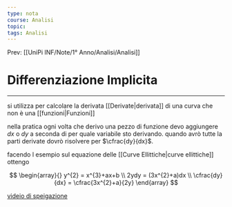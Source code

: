 ```yaml
---
type: nota
course: Analisi
topic: 
tags: Analisi
---
```


Prev: [[UniPi INF/Note/1° Anno/Analisi/Analisi]]

# Differenziazione Implicita
---
si utilizza per calcolare la derivata [[Derivate|derivata]] di una curva che non è una [[funzioni|Funzioni]]

nella pratica ogni volta che derivo una pezzo di funzione devo aggiungere $dx$  o $dy$ a seconda di per quale variabile sto derivando. quando avrò tutte la parti derivate dovrò risolvere per $\cfrac{dy}{dx}$.

facendo l esempio sul equazione delle [[Curve Ellittiche|curve ellittiche]] ottengo 

$$
\begin{array}{}
y^{2} = x^{3}+ax+b \\
2ydy = (3x^{2}+a)dx \\
\cfrac{dy}{dx} = \cfrac{3x^{2}+a}{2y}
\end{array}
$$

[videio di speigazione](https://www.youtube.com/watch?v=qb40J4N1fa4)